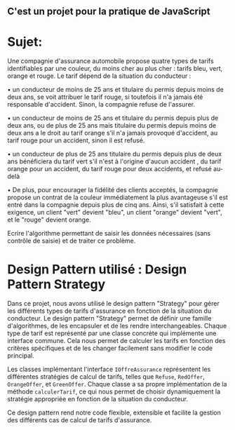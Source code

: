 ## C'est un projet pour la pratique de JavaScript

# Sujet:

Une compagnie d'assurance automobile propose quatre types de tarifs identifiables par une couleur, du moins cher au plus cher : tarifs bleu, vert, orange et rouge. Le tarif dépend de la situation du conducteur :

• un conducteur de moins de 25 ans et titulaire du permis depuis moins de deux ans, se voit attribuer le tarif rouge, si toutefois il n'a jamais été responsable d'accident. Sinon, la compagnie refuse de l'assurer.

• un conducteur de moins de 25 ans et titulaire du permis depuis plus de deux ans, ou de plus de 25 ans mais titulaire du permis depuis moins de deux ans a le droit au tarif orange s'il n'a jamais provoqué d'accident, au tarif rouge pour un accident, sinon il est refusé.

• un conducteur de plus de 25 ans titulaire du permis depuis plus de deux ans bénéficiera du tarif vert s'il n'est à l'origine d'aucun accident , du tarif orange pour un accident, du tarif rouge pour deux accidents, et refusé au-delà

• De plus, pour encourager la fidélité des clients acceptés, la compagnie propose un contrat de la couleur immédiatement la plus avantageuse s'il est entré dans la compagnie depuis plus de cinq ans. Ainsi, s'il satisfait à cette exigence, un client "vert" devient "bleu", un client "orange" devient "vert", et le "rouge" devient orange.

Ecrire l'algorithme permettant de saisir les données nécessaires (sans contrôle de saisie) et de traiter ce problème.

# Design Pattern utilisé : Design Pattern Strategy

Dans ce projet, nous avons utilisé le design pattern "Strategy" pour gérer les différents types de tarifs d'assurance en fonction de la situation du conducteur. Le design pattern "Strategy" permet de définir une famille d'algorithmes, de les encapsuler et de les rendre interchangeables. Chaque type de tarif est représenté par une classe concrète qui implémente une interface commune. Cela nous permet de calculer les tarifs en fonction des critères spécifiques et de les changer facilement sans modifier le code principal.

Les classes implémentant l'interface `IOffreAssurance` représentent les différentes stratégies de calcul de tarifs, telles que `Refuse`, `RedOffer`, `OrangeOffer`, et `GreenOffer`. Chaque classe a sa propre implémentation de la méthode `calculerTarif`, ce qui nous permet de choisir dynamiquement la stratégie appropriée en fonction de la situation du conducteur.

Ce design pattern rend notre code flexible, extensible et facilite la gestion des différents cas de calcul de tarifs d'assurance.
